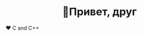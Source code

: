 <h1 align="center">👋Привет, друг</h1> 
<p>❤️ C and C++</p>

<!---
MoonNiRy/MoonNiRy is a ✨ special ✨ repository because its `README.md` (this file) appears on your GitHub profile.
You can click the Preview link to take a look at your changes.
--->
